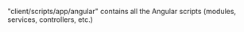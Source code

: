 "client/scripts/app/angular" contains all the Angular scripts (modules, services, controllers, etc.)